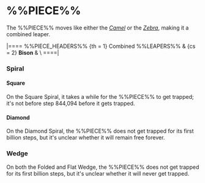 # %%PIECE%%

The %%PIECE%% moves like either the [*Camel*](camel.html) or
the [*Zebra*](zebra.html), making it a combined leaper.

|====
%%PIECE_HEADERS%%
  {th = 1} Combined %%LEAPERS%%
& {cs = 2} **Bison**
&          \\
====|

### Spiral

#### Square

On the Square Spiral, it takes a while for the %%PIECE%% to get trapped;
it's not before step 844,094 before it gets trapped.

#### Diamond

On the Diamond Spiral, the %%PIECE%% does not get trapped for its
first billion steps, but it's unclear whether it will remain free
forever.

### Wedge

On both the Folded and Flat Wedge, the %%PIECE%% does not get trapped
for its first billion steps, but it's unclear whether it will
never get trapped.
